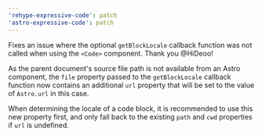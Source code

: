 ```yaml
---
'rehype-expressive-code': patch
'astro-expressive-code': patch
---
```


Fixes an issue where the optional `getBlockLocale` callback function was not called when using the `<Code>` component. Thank you @HiDeoo!

As the parent document's source file path is not available from an Astro component, the `file` property passed to the `getBlockLocale` callback function now contains an additional `url` property that will be set to the value of `Astro.url` in this case.

When determining the locale of a code block, it is recommended to use this new property first, and only fall back to the existing `path` and `cwd` properties if `url` is undefined.
